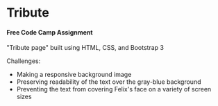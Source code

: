# Tribute
<h4>Free Code Camp Assignment</h4>

<p>"Tribute page" built using HTML, CSS, and Bootstrap 3</p>

<p>Challenges:
<ul>
  <li> Making a responsive background image</li>
  <li> Preserving readability of the text over the gray-blue background</li>
  <li>Preventing the text from covering Felix's face on a variety of screen sizes</li>
</ul>
</p>
